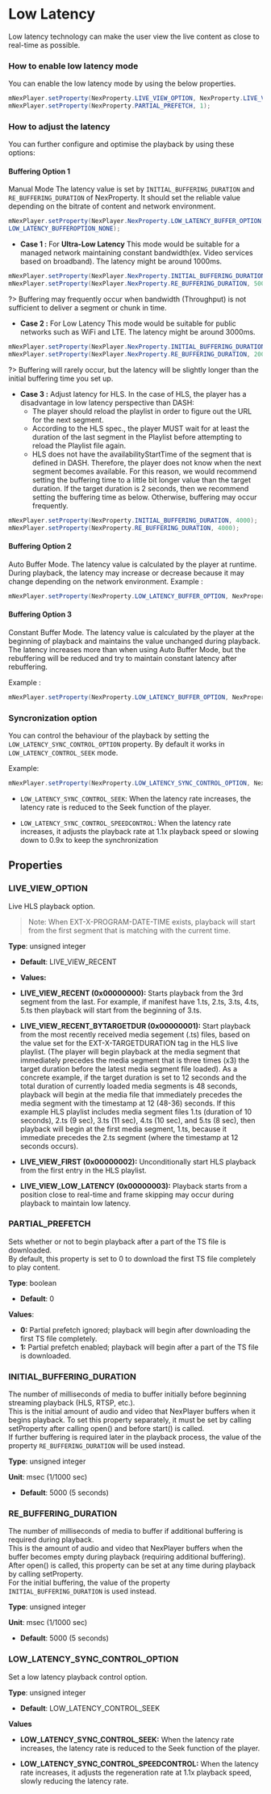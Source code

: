 # Low Latency

Low latency technology can make the user view the live content as close to real-time as possible.
### How to enable low latency mode

You can enable the low latency mode by using the below properties.

```java
mNexPlayer.setProperty(NexProperty.LIVE_VIEW_OPTION, NexProperty.LIVE_VIEW_LOW_LATENCY);
mNexPlayer.setProperty(NexProperty.PARTIAL_PREFETCH, 1);
```		       
### How to adjust the latency

You can further configure and optimise the playback by using these options:
#### Buffering Option 1

Manual Mode The latency value is set by `INITIAL_BUFFERING_DURATION` and `RE_BUFFERING_DURATION` of NexProperty. It should set the reliable value depending on the bitrate of content and network environment.

```java          
mNexPlayer.setProperty(NexPlayer.NexProperty.LOW_LATENCY_BUFFER_OPTION, NexPlayer.NexProperty.
LOW_LATENCY_BUFFEROPTION_NONE);
```

- **Case 1 :** For **Ultra-Low Latency** This mode would be suitable for a managed network maintaining constant bandwidth(ex. Video services based on broadband). The latency might be around
1000ms. 

```java    
mNexPlayer.setProperty(NexPlayer.NexProperty.INITIAL_BUFFERING_DURATION, 500);
mNexPlayer.setProperty(NexPlayer.NexProperty.RE_BUFFERING_DURATION, 500);
```  

?> Buffering may frequently occur when bandwidth (Throughput) is not sufficient to deliver a
segment or chunk in time.
					
			
- **Case 2 :** For Low Latency This mode would be suitable for public networks such as WiFi and LTE. The latency might be around 3000ms. 

```java                
mNexPlayer.setProperty(NexPlayer.NexProperty.INITIAL_BUFFERING_DURATION, 2000);
mNexPlayer.setProperty(NexPlayer.NexProperty.RE_BUFFERING_DURATION, 2000);
```    
		
?> Buffering will rarely occur, but the latency will be slightly longer than the initial buffering time you set up.
			
	
- **Case 3 :** Adjust latency for HLS. In the case of HLS, the player has a disadvantage in low latency perspective than DASH:
	- The player should reload the playlist in order to figure out the URL for the next segment.
	- According to the HLS spec., the player MUST wait for at least the duration of the last segment in the Playlist before attempting to reload the Playlist file again.
	- HLS does not have the availabilityStartTime of the segment that is defined in DASH. Therefore, the player does not know when the next segment becomes available. For this reason, we would recommend setting the buffering time to a little bit longer value than the target duration. If the target duration is 2 seconds, then we recommend setting the buffering time as below. Otherwise, buffering may occur frequently.

```java
mNexPlayer.setProperty(NexProperty.INITIAL_BUFFERING_DURATION, 4000);
mNexPlayer.setProperty(NexProperty.RE_BUFFERING_DURATION, 4000);
```

#### Buffering Option 2 

Auto Buffer Mode. The latency value is calculated by the player at runtime. During playback, the latency may increase or decrease because it may change depending on the network environment. Example :

```java
mNexPlayer.setProperty(NexProperty.LOW_LATENCY_BUFFER_OPTION, NexProperty. LOW_LATENCY_BUFFEROPTION_AUTO_BUFFER);
```

#### Buffering Option 3

Constant Buffer Mode. The latency value is calculated by the player at the beginning of playback and maintains the value unchanged during playback. The latency increases more than when using Auto Buffer Mode, but the rebuffering will be reduced and try to maintain constant latency after rebuffering. 

Example :

```java
mNexPlayer.setProperty(NexProperty.LOW_LATENCY_BUFFER_OPTION, NexProperty. LOW_LATENCY_BUFFEROPTION_CONST_BUFFER);
```

### Syncronization option

You can control the behaviour of the playback by setting the `LOW_LATENCY_SYNC_CONTROL_OPTION` property. By default it works in `LOW_LATENCY_CONTROL_SEEK` mode.

Example:

```java
mNexPlayer.setProperty(NexProperty.LOW_LATENCY_SYNC_CONTROL_OPTION, NexProperty. LOW_LATENCY_SYNC_CONTROL_SEEK);
```

- `LOW_LATENCY_SYNC_CONTROL_SEEK`: When the latency rate increases, the latency rate is reduced to the Seek function of the player.

- `LOW_LATENCY_SYNC_CONTROL_SPEEDCONTROL`: When the latency rate increases, it adjusts the playback rate at 1.1x playback speed or slowing down to 0.9x to keep the synchronization

## Properties

### LIVE_VIEW_OPTION

Live HLS playback option.

> Note: When EXT-X-PROGRAM-DATE-TIME exists, playback will start from the first segment that is matching with the current time. 

**Type**: unsigned integer

- **Default**: LIVE_VIEW_RECENT

- **Values:**

- **LIVE_VIEW_RECENT (0x00000000):** Starts playback from the 3rd segment from the last. For example, if manifest have 1.ts, 2.ts, 3.ts, 4.ts, 5.ts then playback will start from the beginning of 3.ts.

- **LIVE_VIEW_RECENT_BYTARGETDUR (0x00000001):** Start playback from the most recently received media segement (.ts) files, based on the value set for the EXT-X-TARGETDURATION tag in the HLS live playlist. (The player will begin playback at the media segment that immediately precedes the media segment that is three times (x3) the target duration before the latest media segment file loaded). As a concrete example, if the target duration is set to 12 seconds and the total duration of currently loaded media segments is 48 seconds, playback will begin at the media file that immediately precedes the media segment with the timestamp at 12 (48-36) seconds. If this example HLS playlist includes media segment files 1.ts (duration of 10 seconds), 2.ts (9 sec), 3.ts (11 sec), 4.ts (10 sec), and 5.ts (8 sec), then playback will begin at the first media segment, 1.ts, because it immediate precedes the 2.ts segment (where the timestamp at 12 seconds occurs).

- **LIVE_VIEW_FIRST (0x00000002):** Unconditionally start HLS playback from the first entry in the HLS playlist.

- **LIVE_VIEW_LOW_LATENCY (0x00000003):** Playback starts from a position close to real-time and frame skipping may occur during playback to maintain low latency.

### PARTIAL_PREFETCH

Sets whether or not to begin playback after a part of the TS file is downloaded.  
By default, this property is set to 0 to download the first TS file completely to play content.

**Type**: boolean

- **Default**: 0

**Values**:
- **0:** Partial prefetch ignored; playback will begin after downloading the first TS file completely.
- **1:** Partial prefetch enabled; playback will begin after a part of the TS file is downloaded.

### INITIAL_BUFFERING_DURATION

The number of milliseconds of media to buffer initially before beginning streaming playback (HLS, RTSP, etc.).  
This is the initial amount of audio and video that NexPlayer buffers when it begins playback. To set this property separately, it must be set by calling setProperty after calling open() and before start() is called.  
If further buffering is required later in the playback process, the value of the property `RE_BUFFERING_DURATION` will be used instead.

**Type**: unsigned integer

**Unit**: msec (1/1000 sec)

- **Default**: 5000 (5 seconds)

### RE_BUFFERING_DURATION

The number of milliseconds of media to buffer if additional buffering is required during playback.  
This is the amount of audio and video that NexPlayer buffers when the buffer becomes empty during playback (requiring additional buffering). After open() is called, this property can be set at any time during playback by calling setProperty.  
For the initial buffering, the value of the property `INITIAL_BUFFERING_DURATION` is used instead.

**Type**: unsigned integer

**Unit**: msec (1/1000 sec)

- **Default**: 5000 (5 seconds)

### LOW_LATENCY_SYNC_CONTROL_OPTION

Set a low latency playback control option.

**Type**: unsigned integer

- **Default**: LOW_LATENCY_CONTROL_SEEK

**Values**

- **LOW_LATENCY_SYNC_CONTROL_SEEK:** When the latency rate increases, the latency rate is reduced to the Seek function of the player.

- **LOW_LATENCY_SYNC_CONTROL_SPEEDCONTROL:** When the latency rate increases, it adjusts the regeneration rate at 1.1x playback speed, slowly reducing the latency rate.